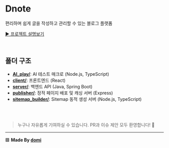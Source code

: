 # Dnote
편리하며 쉽게 글을 작성하고 관리할 수 있는 블로그 플랫폼

[▶️ 프로젝트 설명보기](https://my.domi.kr/Dnote-18b0a535e05c80cbbd1fec3767fe4136)

</br>

## 폴더 구조
* [**AI_play/**](./AI_play/): AI 테스트 매크로 (Node.js, TypeScript)
* [**client/**](./client/): 프론트엔드 (React)
* [**server/**](./server/): 백엔드 API (Java, Spring Boot)
* [**publisher/**](./publisher/): 정적 페이지 배포 및 캐싱 서버 (Express)
* [**sitemap_builder/**](./sitemap_builder/): Sitemap 동적 생성 서버 (Node.js, TypeScript)

</br></br>

> 누구나 자유롭게 기여하실 수 있습니다. PR과 이슈 제안 모두 환영합니다! 👏

----
🟩 **Made By <a href="https://domi.kr/">domi</a>**

